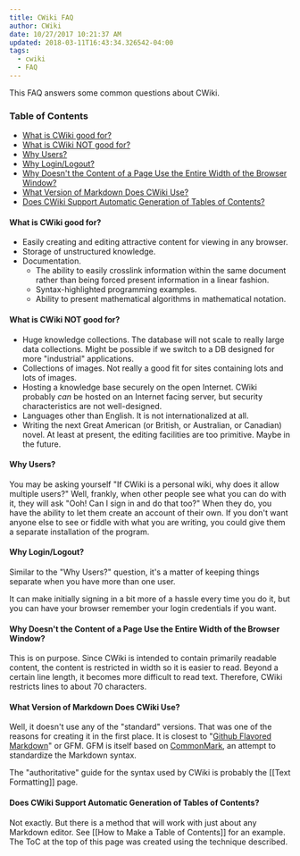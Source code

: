 ```yaml
---
title: CWiki FAQ
author: CWiki
date: 10/27/2017 10:21:37 AM
updated: 2018-03-11T16:43:34.326542-04:00
tags:
  - cwiki
  - FAQ
---
```


This FAQ answers some common questions about CWiki.

### Table of Contents ###

* [What is CWiki good for?](#What_is_CWiki_good_for?)
* [What is CWiki NOT good for?](#What_is_CWiki_NOT_good_for?)
* [Why Users?](#Why_Users?)
* [Why Login/Logout?](#Why_Login/Logout?)
* [Why Doesn't the Content of a Page Use the Entire Width of the Browser Window?](#Why_Doesn't_the_Content_of_a_Page_Use_the_Entire_Width_of_the_Browser_Window?)
* [What Version of Markdown Does CWiki Use?](#What_Version_of_Markdown_Does_CWiki_Use?)
*  [Does CWiki Support Automatic Generation of Tables of Contents?](#Does_CWiki_Support_Automatic_Generation_of_Tables_of_Contents?)

#### What is CWiki good for? <a name="What_is_CWiki_ good_ for?"></a> ####

* Easily creating and editing attractive content for viewing in any browser.
* Storage of unstructured knowledge.
* Documentation.
	* The ability to easily crosslink information within the same document rather than being forced present information in a linear fashion.
	* Syntax-highlighted programming examples.
	* Ability to present mathematical algorithms in mathematical notation.

#### What is CWiki NOT good for? <a name="What_is_CWiki_NOT_good_for?"></a> ###

* Huge knowledge collections. The database will not scale to really large data collections. Might be possible if we switch to a DB designed for more "industrial" applications.
* Collections of images. Not really a good fit for sites containing lots and lots of images.
* Hosting a knowledge base securely on the open Internet. CWiki probably _can_ be hosted on an Internet facing server, but security characteristics are not well-designed.
* Languages other than English. It is not internationalized at all.
* Writing the next Great American (or British, or Australian, or Canadian) novel. At least at present, the editing facilities are too primitive. Maybe in the future.

#### Why Users? <a name="Why_Users?"></a> ####

You may be asking yourself "If CWiki is a personal wiki, why does it allow multiple users?" Well, frankly, when other people see what you can do with it, they will ask "Ooh! Can I sign in and do that too?" When they do, you have the ability to let them create an account of their own. If you don't want anyone else to see or fiddle with what you are writing, you could give them a separate installation of the program.

#### Why Login/Logout? <a name="Why_Login/Logout?"></a> ####

Similar to the "Why Users?" question, it's a matter of keeping things separate when you have more than one user.

It can make initially signing in a bit more of a hassle every time you do it, but you can have your browser remember your login credentials if you want.

#### Why Doesn't the Content of a Page Use the Entire Width of the Browser Window? <a name="Why_Doesn't_the_Content_of_a_Page_Use_the_Entire_Width_of_the_Browser_Window?"></a> ####

This is on purpose. Since CWiki is intended to contain primarily readable content, the content is restricted in width so it is easier to read. Beyond a certain line length, it becomes more difficult to read text. Therefore, CWiki restricts lines to about 70 characters.

#### What Version of Markdown Does CWiki Use? <a name="What_Version_of_Markdown_Does_CWiki_Use?"></a> ####

Well, it doesn't use any of the "standard" versions. That was one of the reasons for creating it in the first place. It is closest to "[Github Flavored Markdown](https://github.github.com/gfm/)" or GFM. GFM is itself based on [CommonMark](http://spec.commonmark.org/0.28/), an attempt to standardize the Markdown syntax.

The "authoritative" guide for the syntax used by CWiki is probably the [[Text Formatting]] page.

#### Does CWiki Support Automatic Generation of Tables of Contents? <a name="Does_CWiki_Support_Automatic_Generation_of_Tables_of_Contents?"></a> ####

Not exactly. But there is a method that will work with just about any Markdown editor. See [[How to Make a Table of Contents]] for an example. The ToC at the top of this page was created using the technique described.
